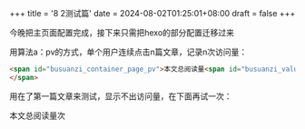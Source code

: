 +++
title = '8 2测试篇'
date = 2024-08-02T01:25:01+08:00
draft = false
+++

今晚把主页面配置完成，接下来只需把hexo的部分配置迁移过来

用算法a：pv的方式，单个用户连续点击n篇文章，记录n次访问量：

~~~html
<span id="busuanzi_container_page_pv">本文总阅读量<span id="busuanzi_value_page_pv"></span>次
</span>
~~~


用在了第一篇文章来测试，显示不出访问量，在下面再试一次：

<span id="busuanzi_container_page_pv">本文总阅读量<span id="busuanzi_value_page_pv"></span>次
</span>

